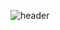 ![header](https://capsule-render.vercel.app/api?type=waving&color=auto&height=300&section=header&text=Welcome%20render&fontSize=90)
